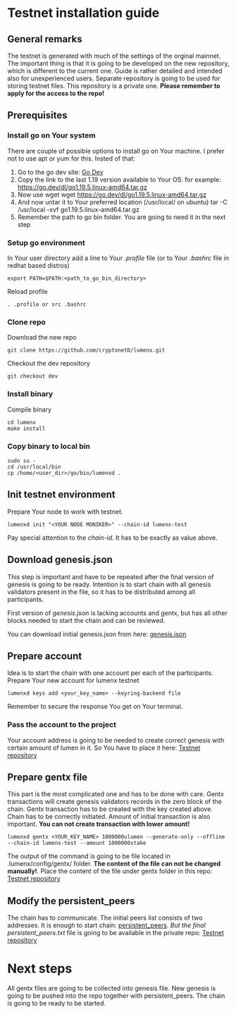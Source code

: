 # Testnet installation guide

## General remarks
The testnet is generated with much of the settings of the orginal mainnet. The important thing is that it is going to be developed on the new repository, which is different to the current one.
Guide is rather detailed and intended also for unexperienced users.
Separate repository is going to be used for storing testnet files. This repository is a private one. **Please remember to apply for the access to the repo!**

## Prerequisites

### Install go on Your system

There are couple of possible options to install go on Your machine. I prefer not to use apt or yum for this. 
Insted of that:
1. Go to the go dev site: [Go Dev](https://go.dev/dl/)
2. Copy the link to the last 1.19 version available to Your OS: for example: https://go.dev/dl/go1.19.5.linux-amd64.tar.gz
3. Now use wget
    wget https://go.dev/dl/go1.19.5.linux-amd64.tar.gz 
4. And now untar it to Your preferred location (/usr/local/ on ubuntu)
    tar -C /usr/local -xvf go1.19.5.linux-amd64.tar.gz
5. Remember the path to go bin folder. You are going to need it in the next step

### Setup go environment

In Your user directory add a line to Your *.profile* file (or to Your *.bashrc* file in redhat based distros)

    export PATH=$PATH:<path_to_go_bin_directory>

Reload profile

    . .profile or src .bashrc

### Clone repo

Download the new repo

    git clone https://github.com/cryptonetD/lumenx.git

Checkout the dev repository

    git checkout dev

### Install binary

Compile binary

    cd lumenx
    make install

### Copy binary to local bin

    sudo su -
    cd /usr/local/bin
    cp /home/<user_dir>/go/bin/lumenxd .

## Init testnet environment

Prepare Your node to work with testnet.

    lumenxd init "<YOUR NODE MONIKER>" --chain-id lumenx-test

Pay special attention to the *chain-id*. It has to be exactly as value above.

## Download genesis.json

This step is important and have to be repeated after the final version of genesis is going to be ready. Intention is to start chain with all genesis validators present in the file, so it has to be distributed among all participants.

First version of *genesis.json* is lacking accounts and gentx, but has all other blocks needed to start the chain and can be reviewed.

You can download initial genesis.json from here: [genesis.json](./genesis.json)

## Prepare account

Idea is to start the chain with one account per each of the participants. Prepare Your new account for lumenx testnet

    lumenxd keys add <your_key_name> --keyring-backend file

Remember to secure the response You get on Your terminal.

### Pass the account to the project

Your account address is going to be needed to create correct genesis with certain amount of lumen in it. So You have to place it here: [Testnet repository](https://github.com/cryptonetD/lumentestnet)

## Prepare gentx file

This part is the most complicated one and has to be done with care. Gentx transactions will create genesis validators records in the zero block of the chain.
Gentx transaction has to be created with the key created above. Chain has to be correctly initiated. Amount of initial transaction is also important. **You can not create transaction with lower amount!**

    lumenxd gentx <YOUR_KEY_NAME> 1000000ulumen --generate-only --offline --chain-id lumenx-test --amount 1000000stake

The output of the command is going to be file located in .lumenx/config/gentx/ folder. **The content of the file can not be changed manually!**. Place the content of the file under gentx folder in this repo: [Testnet repository](https://github.com/cryptonetD/lumentestnet)

## Modify the persistent_peers

The chain has to communicate. The initial peers list consists of two addresses. It is enough to start chain: [persistent_peers](./persistent_peers.txt). *But the final persistent_peers.txt* file is going to be available in the private repo: [Testnet repository](https://github.com/cryptonetD/lumentestnet)

# Next steps

All gentx files are going to be collected into genesis file. New genesis is going to be pushed into the repo together with persistent_peers. The chain is going to be ready to be started.

